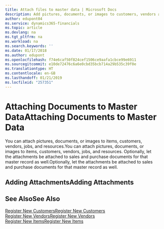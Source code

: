 ```yaml
---
title: Attach files to master data | Microsoft Docs
description: Add pictures, documents, or images to customers, vendors and other master records, and let them be attached to invoices as well.
author: edupont04
ms.service: dynamics365-financials
ms.topic: article
ms.devlang: na
ms.tgt_pltfrm: na
ms.workload: na
ms.search.keywords: ''
ms.date: 01/17/2018
ms.author: edupont
ms.openlocfilehash: f74e6caf50f824cef1506ce9aafa1cbce99e6911
ms.sourcegitcommit: e10de72476c6a6e0cbd35bcb714a29b535c39f0e
ms.translationtype: HT
ms.contentlocale: en-GB
ms.lasthandoff: 01/21/2019
ms.locfileid: "257351"
---
```

# <a name="attaching-documents-to-master-data"></a><span data-ttu-id="93a57-103">Attaching Documents to Master Data</span><span class="sxs-lookup"><span data-stu-id="93a57-103">Attaching Documents to Master Data</span></span>
<span data-ttu-id="93a57-104">You can attach pictures, documents, or images to items, customers, vendors, jobs, and resources.</span><span class="sxs-lookup"><span data-stu-id="93a57-104">You can attach pictures, documents, or images to items, customers, vendors, jobs, and resources.</span></span> <span data-ttu-id="93a57-105">Optionally, let the attachments be attached to sales and purchase documents for that master record as well.</span><span class="sxs-lookup"><span data-stu-id="93a57-105">Optionally, let the attachments be attached to sales and purchase documents for that master record as well.</span></span>  

## <a name="adding-attachments"></a><span data-ttu-id="93a57-106">Adding Attachments</span><span class="sxs-lookup"><span data-stu-id="93a57-106">Adding Attachments</span></span>


## <a name="see-also"></a><span data-ttu-id="93a57-107">See Also</span><span class="sxs-lookup"><span data-stu-id="93a57-107">See Also</span></span>
[<span data-ttu-id="93a57-108">Register New Customers</span><span class="sxs-lookup"><span data-stu-id="93a57-108">Register New Customers</span></span>](sales-how-register-new-customers.md)  
[<span data-ttu-id="93a57-109">Register New Vendors</span><span class="sxs-lookup"><span data-stu-id="93a57-109">Register New Vendors</span></span>](purchasing-how-register-new-vendors.md)  
[<span data-ttu-id="93a57-110">Register New Items</span><span class="sxs-lookup"><span data-stu-id="93a57-110">Register New Items</span></span>](inventory-how-register-new-items.md)  
